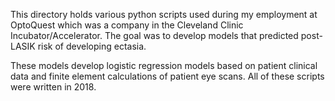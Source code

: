This directory holds various python scripts used during my employment at OptoQuest
which was a company in the Cleveland Clinic Incubator/Accelerator. The goal was
to develop models that predicted post-LASIK risk of developing ectasia.

These models develop logistic regression models based on patient clinical data
and finite element calculations of patient eye scans. All of these scripts were
written in 2018.
